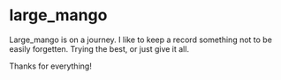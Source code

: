 # large_mango
 Large_mango is on a journey. I like to keep a record something not to be easily forgetten.
 Trying the best, or just give it all.

Thanks for everything!
